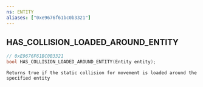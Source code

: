 ```yaml
---
ns: ENTITY
aliases: ["0xe9676f61bc0b3321"]
---
```

## HAS_COLLISION_LOADED_AROUND_ENTITY

```c
// 0xE9676F61BC0B3321
bool HAS_COLLISION_LOADED_AROUND_ENTITY(Entity entity);
```

```
Returns true if the static collision for movement is loaded around the specified entity
```
